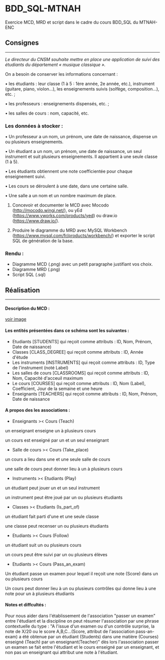 # BDD_SQL-MTNAH
Exercice MCD, MRD et script dans le cadre du cours BDD_SQL du MTNAH-ENC

## Consignes
------------

*Le directeur du CNSM souhaite mettre en place une application de suivi des étudiants du département « musique classique ».*

On a besoin de conserver les informations concernant :

• les étudiants : leur classe (1 à 5 : 1ère année, 2e année, etc.), instrument (guitare, piano, violon...), les enseignements suivis (solfège, composition...), etc. ;

• les professeurs : enseignements dispensés, etc. ;

• les salles de cours : nom, capacité, etc.

### Les données à stocker :

• Un professeur a un nom, un prénom, une date de naissance, dispense un ou plusieurs enseignements.

• Un étudiant a un nom, un prénom, une date de naissance, un seul instrument et suit plusieurs enseignements. Il appartient à une seule classe (1 à 5).

• Les étudiants obtiennent une note coefficientée pour chaque enseignement suivi.

• Les cours se déroulent à une date, dans une certaine salle.

• Une salle a un nom et un nombre maximum de place.

1. Concevoir et documenter le MCD avec Mocodo (http://mocodo.wingi.net/), ou yEd (https://www.yworks.com/products/yed) ou draw.io (https://www.draw.io/).

2. Produire le diagramme du MRD avec MySQL Workbench (https://www.mysql.com/fr/products/workbench/) et exporter le script SQL de génération de la base.

### Rendu :
- Diagramme MCD (.png) avec un petit paragraphe justifiant vos choix.
- Diagramme MRD (.png)
- Script SQL (.sql)

## Réalisation
--------------
#### Description du MCD : 

[voir image](MCD_CNSM.png)

#### Les entités présentées dans ce schéma sont les suivantes : 

- Etudiants [STUDENTS] qui reçoit comme attributs : ID, Nom, Prénom, Date de naissance)
- Classes [CLASS_DEGREE] qui reçoit comme attributs : ID, Année d'étude
- Les instruments [INSTRUMENTS] qui reçoit comme attributs : ID, Type de l'instrument (noté Label)
- Les salles de cours [CLASSROOMS] qui reçoit comme attributs : ID, Nom, Capacité d'acceuil maximum
- Le cours [COURSES] qui reçoit comme attributs : ID, Nom (Label), Coefficient, Jour de la semaine et une heure
- Enseignants [TEACHERS] qui reçoit comme attributs : ID, Nom, Prénom, Date de naissance

#### A propos des les associations : 

- Enseignants >< Cours (Teach)

un enseignant enseigne un à plusieurs cours

un cours est enseigné par un et un seul enseignant

 - Salle de cours >< Cours (Take_place)
 
un cours a lieu dans une et une seule salle de cours

une salle de cours peut donner lieu à un à plusieurs cours

- Instruments >< Etudiants (Play)

un étudiant peut jouer un et un seul instrument

un instrument peut être joué par un ou plusieurs étudiants

- Classes >< Etudiants (Is_part_of)

un étudiant fait parti d'une et une seule classe

une classe peut recenser un ou plusieurs étudiants 

- Etudiants >< Cours (Follow)

un étudiant suit un ou plusieurs cours 

un cours peut être suivi par un ou plusieurs élèves

- Etudiants >< Cours (Pass_an_exam)

Un étudiant passe un examen pour lequel il reçoit une note (Score) dans un ou plusieurs cours

Un cours peut donner lieu à un ou plusieurs contrôles qui donne lieu à une note pour un à plusieurs étudiants

#### Notes et diffcultés :

Pour nous aider dans l'établissement de l'association "passer un examen" entre l'étudiant et la discipline
on peut résumer l'association par une phrase contextuelle du type : "A l'issue d'un examen ou d'un contrôle surprise, 
la note de X/20 ou le score A,B,C...(Score, attribut de l'association pass-an-exam) a été obtenue par un étudiant (Students) dans une matière (Courses) enseigné (Teach) par un enseignant(Teacher)"
dès lors l'association passer un examen se fait entre l'étudiant et le cours enseigné par un enseignant, et non pas un enseignant qui attribut une note à l'étudiant.



